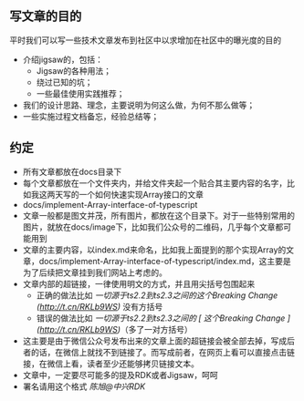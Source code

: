 ## 写文章的目的
平时我们可以写一些技术文章发布到社区中以求增加在社区中的曝光度的目的
- 介绍jigsaw的，包括：
    - Jigsaw的各种用法；
    - 绕过已知的坑；
    - 一些最佳使用实践推荐；
- 我们的设计思路、理念，主要说明为何这么做，为何不那么做等；
- 一些实施过程文档备忘，经验总结等；

## 约定
- 所有文章都放在docs目录下
- 每个文章都放在一个文件夹内，并给文件夹起一个贴合其主要内容的名字，比如我这两天写的一个如何快速实现Array<T>接口的文章
- docs/implement-Array-interface-of-typescript
- 文章一般都是图文并茂，所有图片，都放在这个目录下。对于一些特别常用的图片，就放在docs/image下，比如我们公众号的二维码，几乎每个文章都可能用到
- 文章的主要内容，以index.md来命名，比如我上面提到的那个实现Array的文章，docs/implement-Array-interface-of-typescript/index.md，这主要是为了后续把文章挂到我们网站上考虑的。
- 文章内部的超链接，一律使用明文的方式，并且用尖括号包围起来
    - 正确的做法比如 _一切源于ts2.2到ts2.3之间的这个Breaking Change (<http://t.cn/RKLb9WS>)_  没有方括号
    - 错误的做法比如 _一切源于ts2.2到ts2.3之间的 [ 这个Breaking Change ] (<http://t.cn/RKLb9WS>)_（多了一对方括号）
- 这主要是由于微信公众号发布出来的文章上面的超链接会被全部去掉，写成后者的话，在微信上就找不到链接了。而写成前者，在网页上看可以直接点击链接，在微信上看，读者至少还能够拷贝链接文本。
- 文章中，一定要尽可能多的提及RDK或者Jigsaw，呵呵
- 署名请用这个格式 _陈旭@中兴RDK_
